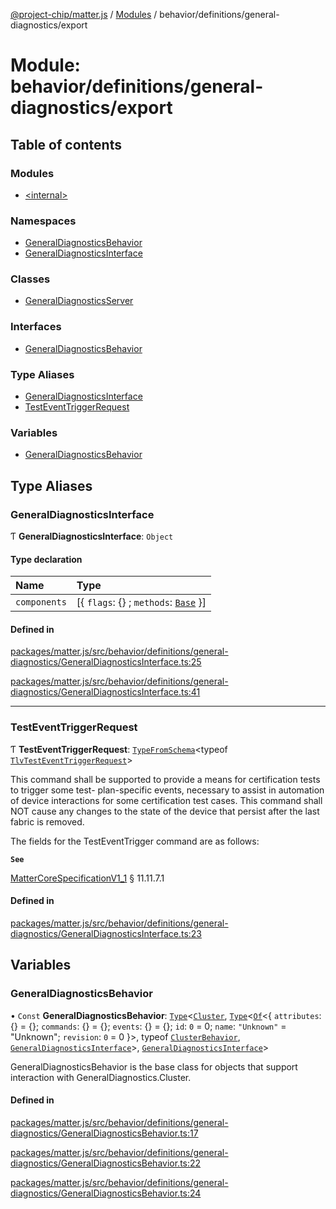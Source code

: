 [@project-chip/matter.js](../README.md) / [Modules](../modules.md) / behavior/definitions/general-diagnostics/export

# Module: behavior/definitions/general-diagnostics/export

## Table of contents

### Modules

- [\<internal\>](behavior_definitions_general_diagnostics_export._internal_.md)

### Namespaces

- [GeneralDiagnosticsBehavior](behavior_definitions_general_diagnostics_export.GeneralDiagnosticsBehavior.md)
- [GeneralDiagnosticsInterface](behavior_definitions_general_diagnostics_export.GeneralDiagnosticsInterface.md)

### Classes

- [GeneralDiagnosticsServer](../classes/behavior_definitions_general_diagnostics_export.GeneralDiagnosticsServer.md)

### Interfaces

- [GeneralDiagnosticsBehavior](../interfaces/behavior_definitions_general_diagnostics_export.GeneralDiagnosticsBehavior-1.md)

### Type Aliases

- [GeneralDiagnosticsInterface](behavior_definitions_general_diagnostics_export.md#generaldiagnosticsinterface)
- [TestEventTriggerRequest](behavior_definitions_general_diagnostics_export.md#testeventtriggerrequest)

### Variables

- [GeneralDiagnosticsBehavior](behavior_definitions_general_diagnostics_export.md#generaldiagnosticsbehavior)

## Type Aliases

### GeneralDiagnosticsInterface

Ƭ **GeneralDiagnosticsInterface**: `Object`

#### Type declaration

| Name | Type |
| :------ | :------ |
| `components` | [\{ `flags`: {} ; `methods`: [`Base`](../interfaces/behavior_definitions_general_diagnostics_export.GeneralDiagnosticsInterface.Base.md)  }] |

#### Defined in

[packages/matter.js/src/behavior/definitions/general-diagnostics/GeneralDiagnosticsInterface.ts:25](https://github.com/project-chip/matter.js/blob/3adaded6/packages/matter.js/src/behavior/definitions/general-diagnostics/GeneralDiagnosticsInterface.ts#L25)

[packages/matter.js/src/behavior/definitions/general-diagnostics/GeneralDiagnosticsInterface.ts:41](https://github.com/project-chip/matter.js/blob/3adaded6/packages/matter.js/src/behavior/definitions/general-diagnostics/GeneralDiagnosticsInterface.ts#L41)

___

### TestEventTriggerRequest

Ƭ **TestEventTriggerRequest**: [`TypeFromSchema`](tlv_export.md#typefromschema)\<typeof [`TlvTestEventTriggerRequest`](cluster_export.GeneralDiagnostics.md#tlvtesteventtriggerrequest)\>

This command shall be supported to provide a means for certification tests to trigger some test- plan-specific
events, necessary to assist in automation of device interactions for some certification test cases. This command
shall NOT cause any changes to the state of the device that persist after the last fabric is removed.

The fields for the TestEventTrigger command are as follows:

**`See`**

[MatterCoreSpecificationV1_1](../interfaces/spec_export.MatterCoreSpecificationV1_1.md) § 11.11.7.1

#### Defined in

[packages/matter.js/src/behavior/definitions/general-diagnostics/GeneralDiagnosticsInterface.ts:23](https://github.com/project-chip/matter.js/blob/3adaded6/packages/matter.js/src/behavior/definitions/general-diagnostics/GeneralDiagnosticsInterface.ts#L23)

## Variables

### GeneralDiagnosticsBehavior

• `Const` **GeneralDiagnosticsBehavior**: [`Type`](../interfaces/behavior_cluster_export.ClusterBehavior.Type.md)\<[`Cluster`](../interfaces/cluster_export.GeneralDiagnostics.Cluster.md), [`Type`](../interfaces/behavior_cluster_export.ClusterBehavior.Type.md)\<[`Of`](../interfaces/cluster_export.ClusterType.Of.md)\<\{ `attributes`: {} = \{}; `commands`: {} = \{}; `events`: {} = \{}; `id`: ``0`` = 0; `name`: ``"Unknown"`` = "Unknown"; `revision`: ``0`` = 0 }\>, typeof [`ClusterBehavior`](behavior_cluster_export.ClusterBehavior.md), [`GeneralDiagnosticsInterface`](behavior_definitions_general_diagnostics_export.md#generaldiagnosticsinterface)\>, [`GeneralDiagnosticsInterface`](behavior_definitions_general_diagnostics_export.md#generaldiagnosticsinterface)\>

GeneralDiagnosticsBehavior is the base class for objects that support interaction with GeneralDiagnostics.Cluster.

#### Defined in

[packages/matter.js/src/behavior/definitions/general-diagnostics/GeneralDiagnosticsBehavior.ts:17](https://github.com/project-chip/matter.js/blob/3adaded6/packages/matter.js/src/behavior/definitions/general-diagnostics/GeneralDiagnosticsBehavior.ts#L17)

[packages/matter.js/src/behavior/definitions/general-diagnostics/GeneralDiagnosticsBehavior.ts:22](https://github.com/project-chip/matter.js/blob/3adaded6/packages/matter.js/src/behavior/definitions/general-diagnostics/GeneralDiagnosticsBehavior.ts#L22)

[packages/matter.js/src/behavior/definitions/general-diagnostics/GeneralDiagnosticsBehavior.ts:24](https://github.com/project-chip/matter.js/blob/3adaded6/packages/matter.js/src/behavior/definitions/general-diagnostics/GeneralDiagnosticsBehavior.ts#L24)
